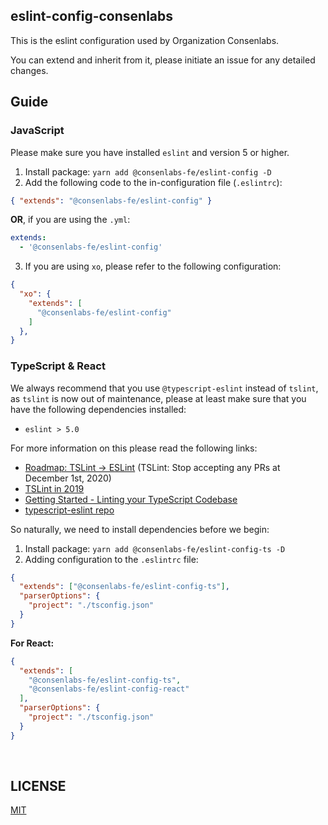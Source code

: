 ## eslint-config-consenlabs

This is the eslint configuration used by Organization Consenlabs.

You can extend and inherit from it, please initiate an issue for any detailed changes.

## Guide
### JavaScript

Please make sure you have installed `eslint` and version 5 or higher.

1. Install package: `yarn add @consenlabs-fe/eslint-config -D`
2. Add the following code to the in-configuration file (`.eslintrc`):

```json
{ "extends": "@consenlabs-fe/eslint-config" }
```

**OR**, if you are using the `.yml`:
```yml
extends:
  - '@consenlabs-fe/eslint-config'
```

3. If you are using `xo`, please refer to the following configuration:

```json
{
  "xo": {
    "extends": [
      "@consenlabs-fe/eslint-config"
    ]
  },
}
```

### TypeScript & React

We always recommend that you use `@typescript-eslint` instead of `tslint`, as `tslint` is now out of maintenance,
please at least make sure that you have the following dependencies installed:

  - `eslint > 5.0`

For more information on this please read the following links:

  - [Roadmap: TSLint -> ESLint](https://github.com/palantir/tslint/issues/4534) (TSLint: Stop accepting any PRs at December 1st, 2020)
  - [TSLint in 2019](https://medium.com/palantir/tslint-in-2019-1a144c2317a9)
  - [Getting Started - Linting your TypeScript Codebase](https://github.com/typescript-eslint/typescript-eslint/blob/master/docs/getting-started/linting/README.md)
  - [typescript-eslint repo](https://github.com/typescript-eslint/typescript-eslint)

So naturally, we need to install dependencies before we begin:

1. Install package: `yarn add @consenlabs-fe/eslint-config-ts -D`
2. Adding configuration to the `.eslintrc` file:

```json
{
  "extends": ["@consenlabs-fe/eslint-config-ts"],
  "parserOptions": {
    "project": "./tsconfig.json"
  }
}
```

**For React:**
```json
{
  "extends": [
    "@consenlabs-fe/eslint-config-ts",
    "@consenlabs-fe/eslint-config-react"
  ],
  "parserOptions": {
    "project": "./tsconfig.json"
  }
}
```

<br/>

## LICENSE

[MIT](https://github.com/@consenlabs/eslint/blob/master/LICENSE)
